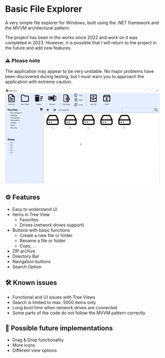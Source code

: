 # Basic File Explorer

A very simple file explorer for Windows, built using the .NET framework and the MVVM architectural pattern.

The project has been in the works since 2022 and work on it was completed in 2023. However, it is possible that I will return to the project in the future and add new features.

### ⚠️ Please note

The application may appear to be very unstable. No major problems have been discovered during testing, but I must warn you to approach the application with extreme caution.

![File Explorer Image](/Images/readmeImage.png)

## ⚙️ Features

- Easy to understand UI
- Items in Tree View
    - Favorites
    - Drives (network drives support)
- Buttons with basic functions
    - Create a new file or folder
    - Rename a file or folder
    - Copy, ...
- ZIP archive
- Directory Bar
- Navigation buttons
- Search Option

## 🛠️ Known issues

- Functional and UI issues with Tree Views
- Search is limited to max. 5000 items only
- Long boot time when network drives are connected
- Some parts of the code do not follow the MVVM pattern correctly

## 📌 Possible future implementations

- Drag & Drop functionality
- More icons
- Different view options
